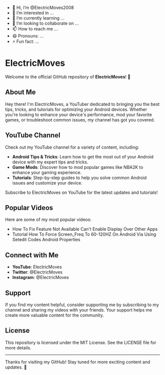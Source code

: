 - 👋 Hi, I’m @ElectricMoves2008
- 👀 I’m interested in ...
- 🌱 I’m currently learning ...
- 💞️ I’m looking to collaborate on ...
- 📫 How to reach me ...
- 😄 Pronouns: ...
- ⚡ Fun fact: ...

<!---
ElectricMoves2008/ElectricMoves2008 is a ✨ special ✨ repository because its `README.md` (this file) appears on your GitHub profile.
You can click the Preview link to take a look at your changes.
--->

# ElectricMoves

Welcome to the official GitHub repository of **ElectricMoves**! 🎉

## About Me

Hey there! I'm ElectricMoves, a YouTuber dedicated to bringing you the best tips, tricks, and tutorials for optimizing your Android devices. Whether you're looking to enhance your device's performance, mod your favorite games, or troubleshoot common issues, my channel has got you covered.

## YouTube Channel

Check out my YouTube channel for a variety of content, including:
- **Android Tips & Tricks**: Learn how to get the most out of your Android device with my expert tips and tricks.
- **Game Mods**: Discover how to mod popular games like NBA2K to enhance your gaming experience.
- **Tutorials**: Step-by-step guides to help you solve common Android issues and customize your device.

Subscribe to ElectricMoves on YouTube for the latest updates and tutorials!

## Popular Videos

Here are some of my most popular videos:
- How To Fix Feature Not Available Can't Enable Display Over Other Apps
- Tutorial How To Force Screen_Freq To 60-120HZ On Android Via Using Setedit Codes Android Properties

## Connect with Me

- **YouTube**: ElectricMoves
- **Twitter**: @ElectricMoves
- **Instagram**: @ElectricMoves

## Support

If you find my content helpful, consider supporting me by subscribing to my channel and sharing my videos with your friends. Your support helps me create more valuable content for the community.

## License

This repository is licensed under the MIT License. See the LICENSE file for more details.

---

Thanks for visiting my GitHub! Stay tuned for more exciting content and updates. 🚀
